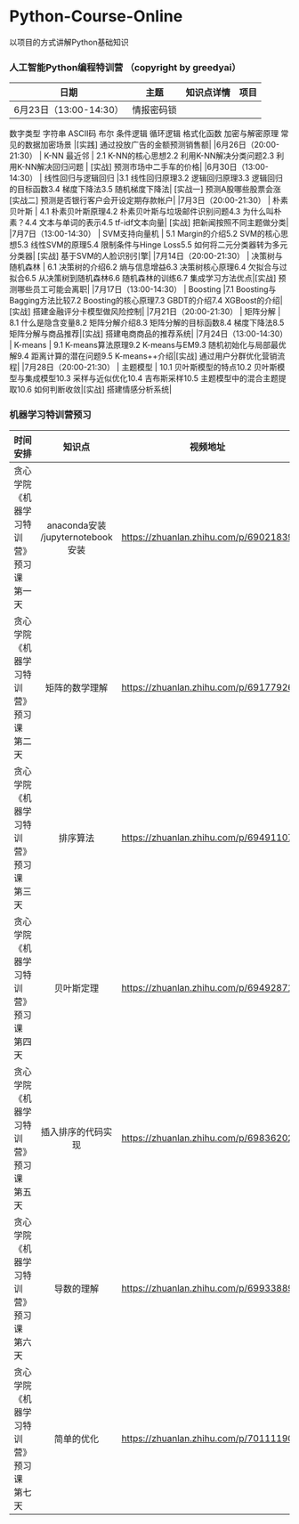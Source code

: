 # Python-Course-Online
以项目的方式讲解Python基础知识


### 人工智能Python编程特训营 （copyright by greedyai）  
|    日期  |    主题  |   知识点详情 | 项目  |
|---------|---------|---------|---------|
|6月23日（13:00-14:30） | 情报密码锁 |
数字类型
字符串
ASCII码
布尔
条件逻辑
循环逻辑
格式化函数
加密与解密原理
常见的数据加密场景
|[实践] 通过投放广告的金额预测销售额|
|6月26日（20:00-21:30） | K-NN 最近邻 | 2.1 K-NN的核心思想2.2 利用K-NN解决分类问题2.3 利用K-NN解决回归问题 | [实战] 预测市场中二手车的价格|
|6月30日（13:00-14:30） | 线性回归与逻辑回归 |3.1 线性回归原理3.2 逻辑回归原理3.3 逻辑回归的目标函数3.4 梯度下降法3.5 随机梯度下降法| [实战一] 预测A股哪些股票会涨[实战二] 预测是否银行客户会开设定期存款帐户|
|7月3日（20:00-21:30） | 朴素贝叶斯 | 4.1 朴素贝叶斯原理4.2 朴素贝叶斯与垃圾邮件识别问题4.3 为什么叫朴素？4.4 文本与单词的表示4.5 tf-idf文本向量| [实战] 把新闻按照不同主题做分类|
|7月7日（13:00-14:30） | SVM支持向量机 | 5.1 Margin的介绍5.2 SVM的核心思想5.3 线性SVM的原理5.4 限制条件与Hinge Loss5.5 如何将二元分类器转为多元分类器| [实战] 基于SVM的人脸识别引擎|
|7月14日（20:00-21:30） | 决策树与随机森林 | 6.1 决策树的介绍6.2 熵与信息增益6.3 决策树核心原理6.4 欠拟合与过拟合6.5 从决策树到随机森林6.6 随机森林的训练6.7 集成学习方法优点|[实战] 预测哪些员工可能会离职|
|7月17日（13:00-14:30） | Boosting |7.1 Boosting与Bagging方法比较7.2 Boosting的核心原理7.3 GBDT的介绍7.4 XGBoost的介绍|[实战] 搭建金融评分卡模型做风险控制|
|7月21日（20:00-21:30） | 矩阵分解 | 8.1 什么是隐含变量8.2 矩阵分解介绍8.3 矩阵分解的目标函数8.4 梯度下降法8.5 矩阵分解与商品推荐|[实战] 搭建电商商品的推荐系统|
|7月24日（13:00-14:30） | K-means | 9.1 K-means算法原理9.2 K-means与EM9.3 随机初始化与局部最优解9.4 距离计算的潜在问题9.5 K-means++介绍|[实战] 通过用户分群优化营销流程|
|7月28日（20:00-21:30） | 主题模型 | 10.1 贝叶斯模型的特点10.2 贝叶斯模型与集成模型10.3 采样与近似优化10.4 吉布斯采样10.5 主题模型中的混合主题提取10.6 如何判断收敛|[实战] 搭建情感分析系统|

### 机器学习特训营预习 
|    时间安排  |    知识点 | 视频地址  |
|---------|:---------:|---------|
|贪心学院《机器学习特训营》预习课 第一天 |anaconda安装 /jupyternotebook安装|https://zhuanlan.zhihu.com/p/69021839|
|贪心学院《机器学习特训营》预习课 第二天|矩阵的数学理解|https://zhuanlan.zhihu.com/p/69177926|
|贪心学院《机器学习特训营》预习课 第三天|排序算法|https://zhuanlan.zhihu.com/p/69491107|
|贪心学院《机器学习特训营》预习课 第四天|贝叶斯定理|https://zhuanlan.zhihu.com/p/69492871|
|贪心学院《机器学习特训营》预习课 第五天|插入排序的代码实现|https://zhuanlan.zhihu.com/p/69836202|
|贪心学院《机器学习特训营》预习课 第六天|导数的理解|https://zhuanlan.zhihu.com/p/69933889|
|贪心学院《机器学习特训营》预习课 第七天|简单的优化|https://zhuanlan.zhihu.com/p/70111190|
